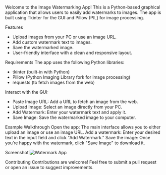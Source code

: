 Welcome to the Image Watermarking App! 
This is a Python-based graphical application that allows users to easily add watermarks to images.
The app is built using Tkinter for the GUI and Pillow (PIL) for image processing.

Features
- Upload images from your PC or use an image URL.
- Add custom watermark text to images.
- Save the watermarked image.
- User-friendly interface with a clean and responsive layout.

Requirements
The app uses the following Python libraries:
- tkinter (built-in with Python)
- Pillow (Python Imaging Library fork for image processing)
- requests (to fetch images from the web)

Interact with the GUI:
- Paste Image URL: Add a URL to fetch an image from the web.
- Upload Image: Select an image directly from your PC.
- Add Watermark: Enter your watermark text and apply it.
- Save Image: Save the watermarked image to your computer.

Example Walkthrough
Open the app:
The main interface allows you to either upload an image or use an image URL.
Add a watermark:
Enter your desired text in the input field and click "Add Watermark."
Save the image:
Once you’re happy with the watermark, click "Save Image" to download it.

Screenshot
![Watermark App](https://github.com/user-attachments/assets/1cb54ef4-26bb-471b-afcb-06b30b66a8b2)


Contributing
Contributions are welcome! Feel free to submit a pull request or open an issue to suggest improvements.
